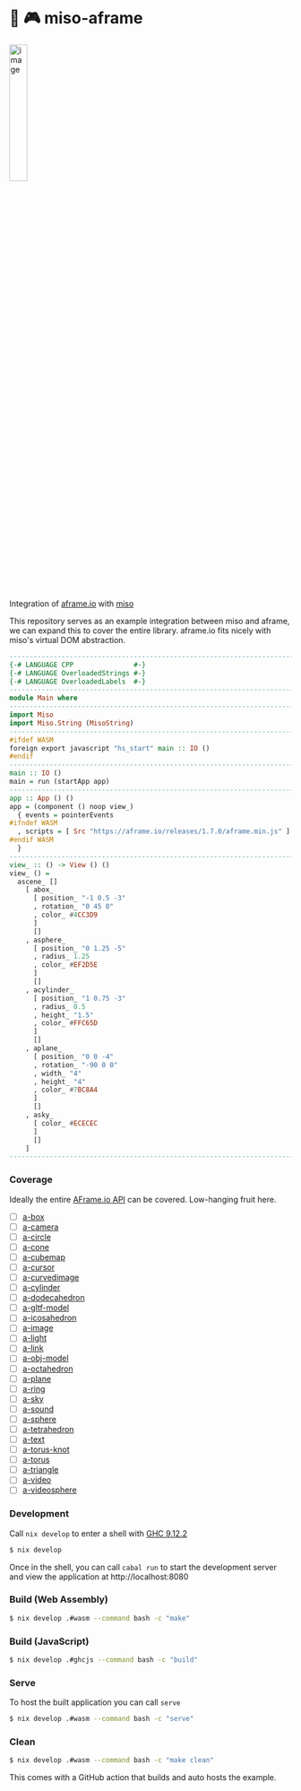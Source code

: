 :ramen: 🎮 miso-aframe 
====================

<img width="25%" height="25%" alt="image" src="https://github.com/user-attachments/assets/57211547-97ca-41c3-b057-44ff90cf6008" />

Integration of [aframe.io](https://aframe.io) with [miso](https://haskell-miso.org)

This repository serves as an example integration between miso and aframe, we can expand this to cover the entire library. aframe.io fits nicely with miso's virtual DOM abstraction.

```haskell
-----------------------------------------------------------------------------
{-# LANGUAGE CPP               #-}
{-# LANGUAGE OverloadedStrings #-}
{-# LANGUAGE OverloadedLabels  #-}
-----------------------------------------------------------------------------
module Main where
-----------------------------------------------------------------------------
import Miso
import Miso.String (MisoString)
-----------------------------------------------------------------------------
#ifdef WASM
foreign export javascript "hs_start" main :: IO ()
#endif
-----------------------------------------------------------------------------
main :: IO ()
main = run (startApp app)
-----------------------------------------------------------------------------
app :: App () ()
app = (component () noop view_)
  { events = pointerEvents
#ifndef WASM
  , scripts = [ Src "https://aframe.io/releases/1.7.0/aframe.min.js" ]
#endif WASM
  }
-----------------------------------------------------------------------------
view_ :: () -> View () ()
view_ () =
  ascene_ []
    [ abox_
      [ position_ "-1 0.5 -3"
      , rotation_ "0 45 0"
      , color_ #4CC3D9
      ]
      []
    , asphere_
      [ position_ "0 1.25 -5"
      , radius_ 1.25
      , color_ #EF2D5E
      ]
      []
    , acylinder_
      [ position_ "1 0.75 -3"
      , radius_ 0.5
      , height_ "1.5"
      , color_ #FFC65D
      ]
      []
    , aplane_
      [ position_ "0 0 -4"
      , rotation_ "-90 0 0"
      , width_ "4"
      , height_ "4"
      , color_ #7BC8A4
      ]
      []
    , asky_
      [ color_ #ECECEC
      ]
      []
    ]
-----------------------------------------------------------------------------
```

### Coverage

Ideally the entire [AFrame.io API](https://aframe.io/docs/) can be covered. Low-hanging fruit here.

  - [ ] [a-box](https://aframe.io/docs/1.7.0/primitives/a-box.html)
  - [ ] [a-camera](https://aframe.io/docs/1.7.0/primitives/a-camera.html)
  - [ ] [a-circle](https://aframe.io/docs/1.7.0/primitives/a-circle.html)
  - [ ] [a-cone](https://aframe.io/docs/1.7.0/primitives/a-cone.html)
  - [ ] [a-cubemap](https://aframe.io/docs/1.7.0/primitives/a-cubemap.html)
  - [ ] [a-cursor](https://aframe.io/docs/1.7.0/primitives/a-cursor.html)
  - [ ] [a-curvedimage](https://aframe.io/docs/1.7.0/primitives/a-curvedimage.html)
  - [ ] [a-cylinder](https://aframe.io/docs/1.7.0/primitives/a-cylinder.html)
  - [ ] [a-dodecahedron](https://aframe.io/docs/1.7.0/primitives/a-dodecahedron.html)
  - [ ] [a-gltf-model](https://aframe.io/docs/1.7.0/primitives/a-gltf-model.html)
  - [ ] [a-icosahedron](https://aframe.io/docs/1.7.0/primitives/a-icosahedron.html)
  - [ ] [a-image](https://aframe.io/docs/1.7.0/primitives/a-image.html)
  - [ ] [a-light](https://aframe.io/docs/1.7.0/primitives/a-light.html)
  - [ ] [a-link](https://aframe.io/docs/1.7.0/primitives/a-link.html)
  - [ ] [a-obj-model](https://aframe.io/docs/1.7.0/primitives/a-obj-model.html)
  - [ ] [a-octahedron](https://aframe.io/docs/1.7.0/primitives/a-octahedron.html)
  - [ ] [a-plane](https://aframe.io/docs/1.7.0/primitives/a-plane.html)
  - [ ] [a-ring](https://aframe.io/docs/1.7.0/primitives/a-ring.html)
  - [ ] [a-sky](https://aframe.io/docs/1.7.0/primitives/a-sky.html)
  - [ ] [a-sound](https://aframe.io/docs/1.7.0/primitives/a-sound.html)
  - [ ] [a-sphere](https://aframe.io/docs/1.7.0/primitives/a-sphere.html)
  - [ ] [a-tetrahedron](https://aframe.io/docs/1.7.0/primitives/a-tetrahedron.html)
  - [ ] [a-text](https://aframe.io/docs/1.7.0/primitives/a-text.html)
  - [ ] [a-torus-knot](https://aframe.io/docs/1.7.0/primitives/a-torus-knot.html)
  - [ ] [a-torus](https://aframe.io/docs/1.7.0/primitives/a-torus.html)
  - [ ] [a-triangle](https://aframe.io/docs/1.7.0/primitives/a-triangle.html)
  - [ ] [a-video](https://aframe.io/docs/1.7.0/primitives/a-video.html)
  - [ ] [a-videosphere](https://aframe.io/docs/1.7.0/primitives/a-videosphere.html)

### Development

Call `nix develop` to enter a shell with [GHC 9.12.2](https://haskell.org/ghc)

```bash
$ nix develop
```

Once in the shell, you can call `cabal run` to start the development server and view the application at http://localhost:8080

### Build (Web Assembly)

```bash
$ nix develop .#wasm --command bash -c "make"
```

### Build (JavaScript)

```bash
$ nix develop .#ghcjs --command bash -c "build"
```

### Serve

To host the built application you can call `serve`

```bash
$ nix develop .#wasm --command bash -c "serve"
```

### Clean

```bash
$ nix develop .#wasm --command bash -c "make clean"
```

This comes with a GitHub action that builds and auto hosts the example.
